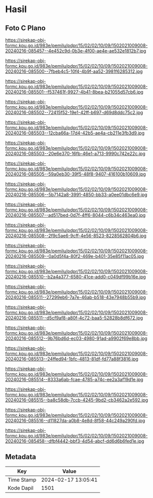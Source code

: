# Hasil

## Foto C Plano

https://sirekap-obj-formc.kpu.go.id/983e/pemilu/pdpr/15/02/02/10/09/1502021009008-20240216-085457--4e452c9d-0b3e-4f00-ae4e-ae532e1812b7.jpg

https://sirekap-obj-formc.kpu.go.id/983e/pemilu/pdpr/15/02/02/10/09/1502021009008-20240216-085500--7fbeb4c5-10f4-4b9f-aa52-3981f6285312.jpg

https://sirekap-obj-formc.kpu.go.id/983e/pemilu/pdpr/15/02/02/10/09/1502021009008-20240216-085501--f537461f-9927-4b41-8bea-b21055d57cb6.jpg

https://sirekap-obj-formc.kpu.go.id/983e/pemilu/pdpr/15/02/02/10/09/1502021009008-20240216-085502--72415f52-19e1-42ff-b697-d69d8ddc75c2.jpg

https://sirekap-obj-formc.kpu.go.id/983e/pemilu/pdpr/15/02/02/10/09/1502021009008-20240216-085503--12cba66a-17d4-42b5-ae4a-cb211e3fb3d9.jpg

https://sirekap-obj-formc.kpu.go.id/983e/pemilu/pdpr/15/02/02/10/09/1502021009008-20240216-085503--20e6e370-16fb-46e1-a713-9990c742e22c.jpg

https://sirekap-obj-formc.kpu.go.id/983e/pemilu/pdpr/15/02/02/10/09/1502021009008-20240216-085505--59a0eb30-39f5-48f8-9407-416100b10609.jpg

https://sirekap-obj-formc.kpu.go.id/983e/pemilu/pdpr/15/02/02/10/09/1502021009008-20240216-085506--5b7142a8-3991-4850-bb33-a0ee01dbc6e9.jpg

https://sirekap-obj-formc.kpu.go.id/983e/pemilu/pdpr/15/02/02/10/09/1502021009008-20240216-085507--ad517bed-0d7f-4ff6-8044-c6b34c463ea0.jpg

https://sirekap-obj-formc.kpu.go.id/983e/pemilu/pdpr/15/02/02/10/09/1502021009008-20240216-085508--2f9c5ae6-9cff-4e56-8523-8228562804b6.jpg

https://sirekap-obj-formc.kpu.go.id/983e/pemilu/pdpr/15/02/02/10/09/1502021009008-20240216-085509--0a0d5f4a-80f2-469e-b401-35e85f11ac05.jpg

https://sirekap-obj-formc.kpu.go.id/983e/pemilu/pdpr/15/02/02/10/09/1502021009008-20240216-085510--b2a4a377-6580-41ce-add0-c049df99b16e.jpg

https://sirekap-obj-formc.kpu.go.id/983e/pemilu/pdpr/15/02/02/10/09/1502021009008-20240216-085511--27299eb6-7a7e-46ab-b518-43e7948b55b9.jpg

https://sirekap-obj-formc.kpu.go.id/983e/pemilu/pdpr/15/02/02/10/09/1502021009008-20240216-085511--d5cf9af8-a80f-4c72-baa5-52828b8df672.jpg

https://sirekap-obj-formc.kpu.go.id/983e/pemilu/pdpr/15/02/02/10/09/1502021009008-20240216-085512--9b76bd6d-ec03-4980-91ad-a9902f69e8bb.jpg

https://sirekap-obj-formc.kpu.go.id/983e/pemilu/pdpr/15/02/02/10/09/1502021009008-20240216-085513--24ffed94-1bfc-4813-81df-fd77a88f3816.jpg

https://sirekap-obj-formc.kpu.go.id/983e/pemilu/pdpr/15/02/02/10/09/1502021009008-20240216-085514--8333a6ab-fcae-4785-a74c-ee2a3af19d1e.jpg

https://sirekap-obj-formc.kpu.go.id/983e/pemilu/pdpr/15/02/02/10/09/1502021009008-20240216-085515--ba8c58db-7ccb-4245-9bd2-cb3462a2e592.jpg

https://sirekap-obj-formc.kpu.go.id/983e/pemilu/pdpr/15/02/02/10/09/1502021009008-20240216-085516--d11827da-a0b8-4e8d-8f58-44c249a290fd.jpg

https://sirekap-obj-formc.kpu.go.id/983e/pemilu/pdpr/15/02/02/10/09/1502021009008-20240216-085458--dfbf4442-bbf3-4d54-abcf-dd6d6b6fed1e.jpg


## Metadata

| Key        | Value               |
| ---------- | ------------------- |
| Time Stamp | 2024-02-17 13:05:41 |
| Kode Dapil | 1501                |



